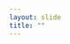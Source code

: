```yaml
---
layout: slide
title: ""
---
```


<section data-background-image="assets/images/Slide25.png" data-background-size="70%" data-background-position="center"/>